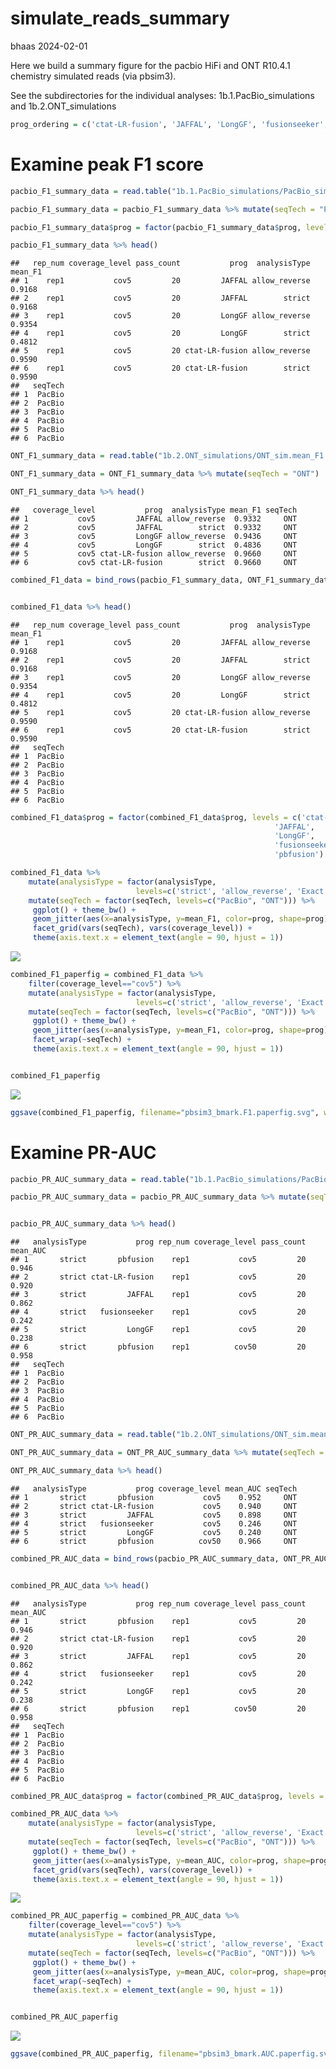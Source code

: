 simulate_reads_summary
================
bhaas
2024-02-01

Here we build a summary figure for the pacbio HiFi and ONT R10.4.1
chemistry simulated reads (via pbsim3).

See the subdirectories for the individual analyses:
1b.1.PacBio_simulations and 1b.2.ONT_simulations

``` r
prog_ordering = c('ctat-LR-fusion', 'JAFFAL', 'LongGF', 'fusionseeker', 'pbfusion')
```

# Examine peak F1 score

``` r
pacbio_F1_summary_data = read.table("1b.1.PacBio_simulations/PacBio_sim.mean_F1.combined_results.tsv", header=T, sep="\t")

pacbio_F1_summary_data = pacbio_F1_summary_data %>% mutate(seqTech = "PacBio")

pacbio_F1_summary_data$prog = factor(pacbio_F1_summary_data$prog, levels=prog_ordering)

pacbio_F1_summary_data %>% head()
```

    ##   rep_num coverage_level pass_count           prog  analysisType mean_F1
    ## 1    rep1           cov5         20         JAFFAL allow_reverse  0.9168
    ## 2    rep1           cov5         20         JAFFAL        strict  0.9168
    ## 3    rep1           cov5         20         LongGF allow_reverse  0.9354
    ## 4    rep1           cov5         20         LongGF        strict  0.4812
    ## 5    rep1           cov5         20 ctat-LR-fusion allow_reverse  0.9590
    ## 6    rep1           cov5         20 ctat-LR-fusion        strict  0.9590
    ##   seqTech
    ## 1  PacBio
    ## 2  PacBio
    ## 3  PacBio
    ## 4  PacBio
    ## 5  PacBio
    ## 6  PacBio

``` r
ONT_F1_summary_data = read.table("1b.2.ONT_simulations/ONT_sim.mean_F1.combined_results.tsv", header=T, sep="\t")

ONT_F1_summary_data = ONT_F1_summary_data %>% mutate(seqTech = "ONT")

ONT_F1_summary_data %>% head()
```

    ##   coverage_level           prog  analysisType mean_F1 seqTech
    ## 1           cov5         JAFFAL allow_reverse  0.9332     ONT
    ## 2           cov5         JAFFAL        strict  0.9332     ONT
    ## 3           cov5         LongGF allow_reverse  0.9436     ONT
    ## 4           cov5         LongGF        strict  0.4836     ONT
    ## 5           cov5 ctat-LR-fusion allow_reverse  0.9660     ONT
    ## 6           cov5 ctat-LR-fusion        strict  0.9660     ONT

``` r
combined_F1_data = bind_rows(pacbio_F1_summary_data, ONT_F1_summary_data)


combined_F1_data %>% head()
```

    ##   rep_num coverage_level pass_count           prog  analysisType mean_F1
    ## 1    rep1           cov5         20         JAFFAL allow_reverse  0.9168
    ## 2    rep1           cov5         20         JAFFAL        strict  0.9168
    ## 3    rep1           cov5         20         LongGF allow_reverse  0.9354
    ## 4    rep1           cov5         20         LongGF        strict  0.4812
    ## 5    rep1           cov5         20 ctat-LR-fusion allow_reverse  0.9590
    ## 6    rep1           cov5         20 ctat-LR-fusion        strict  0.9590
    ##   seqTech
    ## 1  PacBio
    ## 2  PacBio
    ## 3  PacBio
    ## 4  PacBio
    ## 5  PacBio
    ## 6  PacBio

``` r
combined_F1_data$prog = factor(combined_F1_data$prog, levels = c('ctat-LR-fusion',
                                                           'JAFFAL',
                                                           'LongGF',
                                                           'fusionseeker',
                                                           'pbfusion') )
```

``` r
combined_F1_data %>%
    mutate(analysisType = factor(analysisType, 
                            levels=c('strict', 'allow_reverse', 'Exact Brkpt', 'Fuzzy Brkpt') )) %>%
    mutate(seqTech = factor(seqTech, levels=c("PacBio", "ONT"))) %>%
     ggplot() + theme_bw() +
     geom_jitter(aes(x=analysisType, y=mean_F1, color=prog, shape=prog), width=0.2, height=0, size=rel(3)) +
     facet_grid(vars(seqTech), vars(coverage_level)) +
     theme(axis.text.x = element_text(angle = 90, hjust = 1)) 
```

![](simulated_reads_summary_files/figure-gfm/unnamed-chunk-6-1.png)<!-- -->

``` r
combined_F1_paperfig = combined_F1_data %>%
    filter(coverage_level=="cov5") %>%
    mutate(analysisType = factor(analysisType, 
                            levels=c('strict', 'allow_reverse', 'Exact Brkpt', 'Fuzzy Brkpt') )) %>%
    mutate(seqTech = factor(seqTech, levels=c("PacBio", "ONT"))) %>%
     ggplot() + theme_bw() +
     geom_jitter(aes(x=analysisType, y=mean_F1, color=prog, shape=prog), width=0.2, height=0, size=rel(3)) +
     facet_wrap(~seqTech) +
     theme(axis.text.x = element_text(angle = 90, hjust = 1)) 


combined_F1_paperfig
```

![](simulated_reads_summary_files/figure-gfm/unnamed-chunk-7-1.png)<!-- -->

``` r
ggsave(combined_F1_paperfig, filename="pbsim3_bmark.F1.paperfig.svg", width=8, height=5)
```

# Examine PR-AUC

``` r
pacbio_PR_AUC_summary_data = read.table("1b.1.PacBio_simulations/PacBio_sim.mean_PR_AUC.combined_results.tsv", header=T, sep="\t")

pacbio_PR_AUC_summary_data = pacbio_PR_AUC_summary_data %>% mutate(seqTech = "PacBio")


pacbio_PR_AUC_summary_data %>% head()
```

    ##   analysisType           prog rep_num coverage_level pass_count mean_AUC
    ## 1       strict       pbfusion    rep1           cov5         20    0.946
    ## 2       strict ctat-LR-fusion    rep1           cov5         20    0.920
    ## 3       strict         JAFFAL    rep1           cov5         20    0.862
    ## 4       strict   fusionseeker    rep1           cov5         20    0.242
    ## 5       strict         LongGF    rep1           cov5         20    0.238
    ## 6       strict       pbfusion    rep1          cov50         20    0.958
    ##   seqTech
    ## 1  PacBio
    ## 2  PacBio
    ## 3  PacBio
    ## 4  PacBio
    ## 5  PacBio
    ## 6  PacBio

``` r
ONT_PR_AUC_summary_data = read.table("1b.2.ONT_simulations/ONT_sim.mean_PR_AUC.combined_results.tsv", header=T, sep="\t")

ONT_PR_AUC_summary_data = ONT_PR_AUC_summary_data %>% mutate(seqTech = "ONT")

ONT_PR_AUC_summary_data %>% head()
```

    ##   analysisType           prog coverage_level mean_AUC seqTech
    ## 1       strict       pbfusion           cov5    0.952     ONT
    ## 2       strict ctat-LR-fusion           cov5    0.940     ONT
    ## 3       strict         JAFFAL           cov5    0.898     ONT
    ## 4       strict   fusionseeker           cov5    0.246     ONT
    ## 5       strict         LongGF           cov5    0.240     ONT
    ## 6       strict       pbfusion          cov50    0.966     ONT

``` r
combined_PR_AUC_data = bind_rows(pacbio_PR_AUC_summary_data, ONT_PR_AUC_summary_data)


combined_PR_AUC_data %>% head()
```

    ##   analysisType           prog rep_num coverage_level pass_count mean_AUC
    ## 1       strict       pbfusion    rep1           cov5         20    0.946
    ## 2       strict ctat-LR-fusion    rep1           cov5         20    0.920
    ## 3       strict         JAFFAL    rep1           cov5         20    0.862
    ## 4       strict   fusionseeker    rep1           cov5         20    0.242
    ## 5       strict         LongGF    rep1           cov5         20    0.238
    ## 6       strict       pbfusion    rep1          cov50         20    0.958
    ##   seqTech
    ## 1  PacBio
    ## 2  PacBio
    ## 3  PacBio
    ## 4  PacBio
    ## 5  PacBio
    ## 6  PacBio

``` r
combined_PR_AUC_data$prog = factor(combined_PR_AUC_data$prog, levels = prog_ordering )
```

``` r
combined_PR_AUC_data %>%
    mutate(analysisType = factor(analysisType, 
                            levels=c('strict', 'allow_reverse', 'Exact Brkpt', 'Fuzzy Brkpt') )) %>%
    mutate(seqTech = factor(seqTech, levels=c("PacBio", "ONT"))) %>%
     ggplot() + theme_bw() +
     geom_jitter(aes(x=analysisType, y=mean_AUC, color=prog, shape=prog), width=0.2, height=0, size=rel(3)) +
     facet_grid(vars(seqTech), vars(coverage_level)) +
     theme(axis.text.x = element_text(angle = 90, hjust = 1)) 
```

![](simulated_reads_summary_files/figure-gfm/unnamed-chunk-13-1.png)<!-- -->

``` r
combined_PR_AUC_paperfig = combined_PR_AUC_data %>%
    filter(coverage_level=="cov5") %>%
    mutate(analysisType = factor(analysisType, 
                            levels=c('strict', 'allow_reverse', 'Exact Brkpt', 'Fuzzy Brkpt') )) %>%
    mutate(seqTech = factor(seqTech, levels=c("PacBio", "ONT"))) %>%
     ggplot() + theme_bw() +
     geom_jitter(aes(x=analysisType, y=mean_AUC, color=prog, shape=prog), width=0.2, height=0, size=rel(3)) +
     facet_wrap(~seqTech) +
     theme(axis.text.x = element_text(angle = 90, hjust = 1)) 


combined_PR_AUC_paperfig
```

![](simulated_reads_summary_files/figure-gfm/unnamed-chunk-14-1.png)<!-- -->

``` r
ggsave(combined_PR_AUC_paperfig, filename="pbsim3_bmark.AUC.paperfig.svg", width=8, height=5)
```
